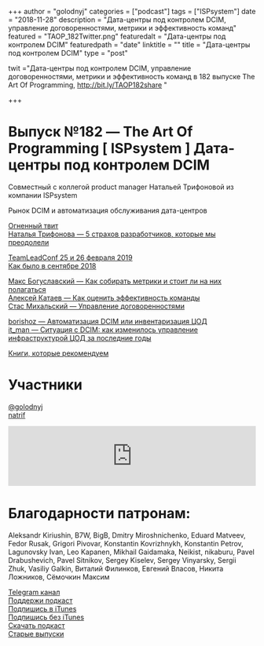 +++
author = "golodnyj"
categories = ["podcast"]
tags = ["ISPsystem"]
date = "2018-11-28"
description = "Дата-центры под контролем DCIM, управление договоренностями, метрики и эффективность команд"
featured = "TAOP_182Twitter.png"
featuredalt = "Дата-центры под контролем DCIM"
featuredpath = "date"
linktitle = ""
title = "Дата-центры под контролем DCIM"
type = "post"

twit ="Дата-центры под контролем DCIM, управление договоренностями, метрики и эффективность команд в 182 выпуске The Art Of Programming, http://bit.ly/TAOP182share "

+++
# Выпуск №182 — The Art Of Programming [ ISPsystem ] Дата-центры под контролем DCIM

Совместный с коллегой product manager Натальей Трифоновой из компании ISPsystem  
  
Рынок DCIM и автоматизация обслуживания дата-центров  
  
[Огненный твит](https://twitter.com/vasilenkos/status/1064507834325508097)  
[Наталья Трифонова — 5 страхов разработчиков, которые мы преодолели](https://habr.com/company/ispsystem/blog/428315/)  
  
[TeamLeadConf 25 и 26 февраля 2019](http://teamleadconf.ru/moscow/2019)  
[Как было в сентябре 2018](http://teamleadconf.ru/spb/2018)  
  
[Макс Богуславский — Как собирать метрики и стоит ли на них полагаться](https://teamleadconf.ru/spb/2018/abstracts/3820)  
[Алексей Катаев — Как оценить эффективность команды](https://teamleadconf.ru/spb/2018/abstracts/3866)  
[Стас Михальский — Управление договоренностями](https://teamleadconf.ru/spb/2018/abstracts/4026)  
  
[borishoz — Автоматизация DCIM или инвентаризация ЦОД](https://habr.com/post/161477/)  
[it_man — Ситуация с DCIM: как изменилось управление инфраструктурой ЦОД за последние годы](https://habr.com/company/it-grad/blog/415385/)  
  
[Книги, которые рекомендуем](https://github.com/golodnyj/TheBestITBooks)  

# Участники
[@golodnyj](https://twitter.com/golodnyj/)   
[natrif](https://habr.com/ru/users/natrif/)  

<iframe title="Выпуск №182 — The Art Of Programming [ ISPsystem ] Дата-центры под контролем DCIM" src="https://www.podbean.com/media/player/j2bdt-a067da?from=usersite&skin=1&share=1&fonts=Helvetica&auto=0&download=1&version=1" height="122" width="100%" style="border: none;" scrolling="no" data-name="pb-iframe-player"></iframe>

# Благодарности патронам: 
Aleksandr Kiriushin, B7W, BigB, Dmitry Miroshnichenko, Eduard Matveev, Fedor Rusak, Grigori Pivovar, Konstantin Kovrizhnykh, Konstantin Petrov, Lagunovsky Ivan, Leo Kapanen, Mikhail Gaidamaka, Neikist, nikaburu, Pavel Drabushevich, Pavel Sitnikov, Sergey Kiselev, Sergey Vinyarsky, Sergii Zhuk, Vasiliy Galkin, Виталий Филинков, Евгений Власов, Никита Ложников, Сёмочкин Максим 

[Telegram канал](http://bit.ly/taoplive)  
[Поддержи подкаст](http://bit.ly/TAOPpatron)  
[Подпишись в iTunes](http://bit.ly/TAOPiTunes)  
[Подпишись без iTunes](http://bit.ly/TAOPrss)   
[Скачать подкаст](http://bit.ly/TAOP182mp3)  
[Старые выпуски](http://bit.ly/oldtaop)